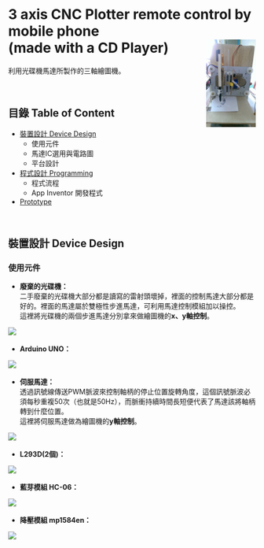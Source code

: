 # 3 axis CNC Plotter remote control by mobile phone <br> (made with a CD Player) <img src="https://github.com/jaydenjian/3-axis-CNC-Plotter-made-with-a-CD-Player/blob/master/media/Prototype.png" width=20% align="right"/>
利用光碟機馬達所製作的三軸繪圖機。


<br>


## 目錄 Table of Content
* [裝置設計 Device Design](#裝置設計-Device-Design)
  * 使用元件
  * 馬達IC選用與電路圖
  * 平台設計
* [程式設計 Programming](#程式設計-Programming)
  * 程式流程
  * App Inventor 開發程式
* [Prototype](#Prototype)


<br> 


## 裝置設計 Device Design
### 使用元件
* **廢棄的光碟機：**  <br>
二手廢棄的光碟機大部分都是讀寫的雷射頭壞掉，裡面的控制馬達大部分都是好的。裡面的馬達屬於雙極性步進馬達，可利用馬達控制模組加以操控。<br>
這裡將光碟機的兩個步進馬達分別拿來做繪圖機的**x、y軸控制**。
<img src="https://github.com/jaydenjian/3-axis-CNC-Plotter-remote-control-by-mobile-phone/blob/master/media/CDPlayer.png" width=50%/>

<br>

* **Arduino UNO：** 
<img src="https://github.com/jaydenjian/3-axis-CNC-Plotter-remote-control-by-mobile-phone/blob/master/media/ARDUINO_UNO_DIP_01.png" width=50%/>

<br>

* **伺服馬達：** <br>
透過訊號線傳送PWM脈波來控制軸柄的停止位置旋轉角度，這個訊號脈波必須每秒重複50次（也就是50Hz），而脈衝持續時間長短便代表了馬達該將軸柄轉到什麼位置。 <br>
這裡將伺服馬達做為繪圖機的**y軸控制**。
<img src="https://github.com/jaydenjian/3-axis-CNC-Plotter-remote-control-by-mobile-phone/blob/master/media/Servo.png" width=50%/>

<br> 

* **L293D(2個)：**
<img src="https://github.com/jaydenjian/3-axis-CNC-Plotter-remote-control-by-mobile-phone/blob/master/media/L293D.png" width=10%/>

<br> 

* **藍芽模組 HC-06：**
<img src="https://github.com/jaydenjian/3-axis-CNC-Plotter-remote-control-by-mobile-phone/blob/master/media/Bluetooth%20model.png" width=20%/>

<br> 

* **降壓模組 mp1584en：**
<img src="https://github.com/jaydenjian/3-axis-CNC-Plotter-remote-control-by-mobile-phone/blob/master/media/mp1584en%20model.png" width=20%/>

<br> 
